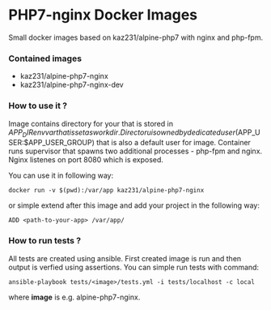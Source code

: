PHP7-nginx Docker Images
========================

Small docker images based on kaz231/alpine-php7 with nginx and php-fpm.

### Contained images

* kaz231/alpine-php7-nginx
* kaz231/alpine-php7-nginx-dev

### How to use it ?

Image contains directory for your that is stored in $APP_DIR env var that is set as workdir. Directoru is owned by dedicated user ($APP_USER:$APP_USER_GROUP) that is also a default user for image. Container runs supervisor that spawns two additional processes - php-fpm and nginx. Nginx listenes on port 8080 which is exposed.

You can use it in following way:

```
docker run -v $(pwd):/var/app kaz231/alpine-php7-nginx
```

or simple extend after this image and add your project in the following way:

```
ADD <path-to-your-app> /var/app/
```

### How to run tests ?

All tests are created using ansible. First created image is run and then output is verfied using assertions. You can simple run tests with command:

```
ansible-playbook tests/<image>/tests.yml -i tests/localhost -c local
```

where __image__ is e.g. alpine-php7-nginx.
